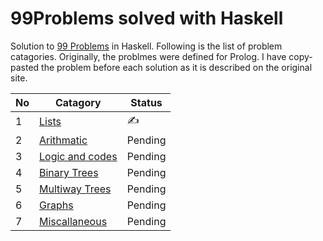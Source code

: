 # 99Problems solved with Haskell

Solution to [99 Problems](https://sites.google.com/site/prologsite/prolog-problems) in Haskell. Following is the list of problem catagories. Originally, the problmes were defined for Prolog. I have copy-pasted the problem before each solution as it is described on the original site.

No | Catagory | Status
-- | -------- | ------
1  | [Lists](https://sites.google.com/site/prologsite/prolog-problems/1) | :writing_hand:
2  | [Arithmatic](https://sites.google.com/site/prologsite/prolog-problems/2) | Pending
3  | [Logic and codes](https://sites.google.com/site/prologsite/prolog-problems/3) | Pending
4  | [Binary Trees](https://sites.google.com/site/prologsite/prolog-problems/4) | Pending
5  | [Multiway Trees](https://sites.google.com/site/prologsite/prolog-problems/5) | Pending
6  | [Graphs](https://sites.google.com/site/prologsite/prolog-problems/6) | Pending
7  | [Miscallaneous](https://sites.google.com/site/prologsite/prolog-problems/7) | Pending
